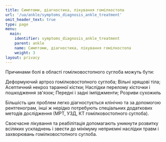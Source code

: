 ```yaml
---
title: Симптоми, діагностика, лікування гомілкостопа
url: '/ua/ankle/symptoms_diagnosis_ankle_treatment'
omit_header_text: true
type: page
menu:
  main:
    identifier: symptoms_diagnosis_ankle_treatment
    parent: ankle
    name: Симптоми, діагностика, лікування гомілкостопа
    weight: 3
layout: privacy
---
```


Причинами болі в області гомілковостопного суглоба можуть бути:

Деформуючий артроз гомілковостопного суглоба; Вільні хрящові тіла; Асептичний некроз таранної кістки; Наслідки перелому
кісточки і пошкодження зв'язок; Передні і задні імпіджменти; Розриви сухожиль

Більшість цих проблем легко діагностується клінічно та за допомогою рентгенограм, інші ж нерідко потребують спеціальних
додаткових методів дослідження (МРТ, УЗД, КТ гомілковостопного суглоба).

Своєчасне лікування та реабілітація допомагають уникнути розвитку всіляких ускладнень і звести до мінімуму неприємні
наслідки травм і захворювань гомілковостопного суглоба.
